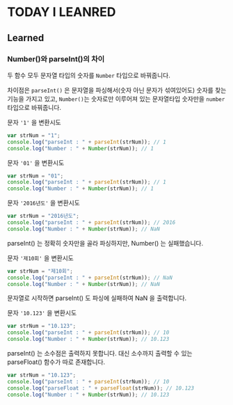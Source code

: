 # TODAY I LEANRED

## Learned

### Number()와 parseInt()의 차이

두 함수 모두 문자열 타입의 숫자를 `Number` 타입으로 바꿔줍니다.

차이점은 `parseInt()` 은 문자열을 파싱해서(숫자 아닌 문자가 섞여있어도) 숫자를 찾는 기능을 가지고 있고, 
`Number()`는 숫자로만 이루어져 있는 문자열타입 숫자만을 `number` 타입으로 바꿔줍니다.

문자 `'1'` 을 변환시도
```js
var strNum = "1";
console.log("parseInt : " + parseInt(strNum)); // 1
console.log("Number : " + Number(strNum)); // 1
```

문자 `'01'` 을 변환시도

```js
var strNum = "01";
console.log("parseInt : " + parseInt(strNum)); // 1
console.log("Number : " + Number(strNum)); // 1
```

문자 `'2016년도'` 을 변환시도

```js
var strNum = "2016년도";
console.log("parseInt : " + parseInt(strNum)); // 2016
console.log("Number : " + Number(strNum)); // NaN
```
parseInt() 는 정확히 숫자만을 골라 파싱하지만, Number() 는 실패했습니다.

문자 `'제10회'` 을 변환시도

```js
var strNum = "제10회";
console.log("parseInt : " + parseInt(strNum)); // NaN
console.log("Number : " + Number(strNum)); // NaN
```

문자열로 시작하면 parseInt() 도 파싱에 실패하여 NaN 을 출력합니다.

문자 `'10.123'` 을 변환시도

```js
var strNum = "10.123";
console.log("parseInt : " + parseInt(strNum)); // 10
console.log("Number : " + Number(strNum)); // 10.123
```

parseInt() 는 소수점은 출력하지 못합니다. 대신 소수까지 출력할 수 있는 parseFloat() 함수가 따로 존재합니다.

```js
var strNum = "10.123";
console.log("parseInt : " + parseInt(strNum)); // 10
console.log("parseFloat : " + parseFloat(strNum)); // 10.123
console.log("Number : " + Number(strNum)); // 10.123
```
